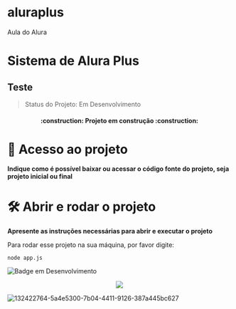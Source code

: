 # aluraplus
Aula do Alura

# Sistema de Alura Plus
<h2>Teste</h2> 

> Status do Projeto: Em Desenvolvimento

<h4 align="center"> 
    :construction:  Projeto em construção  :construction:
</h4>


# 📁 Acesso ao projeto

**Indique como é possível baixar ou acessar o código fonte do projeto, seja projeto inicial ou final**

# 🛠️ Abrir e rodar o projeto

**Apresente as instruções necessárias para abrir e executar o projeto**


Para rodar esse projeto na sua máquina, por favor digite:
```
node app.js
```
![Badge em Desenvolvimento](http://img.shields.io/static/v1?label=STATUS&message=EM%20DESENVOLVIMENTO&color=GREEN&style=for-the-badge)

<p align="center">
<img loading="lazy" src="http://img.shields.io/static/v1?label=SITUACAO&message=AINDA%20EM%20DESENVOLVIMENTO&color=GREEN&style=for-the-badge"/>
</p>

![132422764-5a4e5300-7b04-4411-9126-387a445bc627](https://github.com/githubasmmarques/sistema-de-cadastro/assets/140653793/8acb0c9c-09c6-4392-bd44-8ce61bb96c1a)
